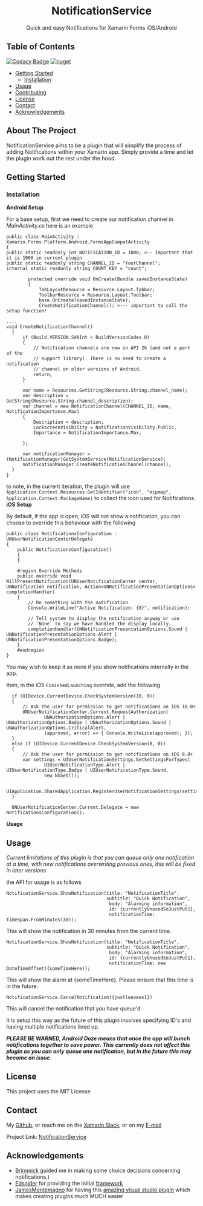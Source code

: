 
<br />
<p align="center">
  <h1 align="center">NotificationService</h3>
  <p align="center">
  Quick and easy Notifications for Xamarin Forms iOS/Android
    <br />
  </p>
</p>



<!-- TABLE OF CONTENTS -->

## Table of Contents

[![Codacy Badge](https://api.codacy.com/project/badge/Grade/70a060f27ea14114a6b0ee3ccc9badcd)](https://app.codacy.com/manual/LuckyDucko/NotificationService?utm_source=github.com&utm_medium=referral&utm_content=LuckyDucko/NotificationService&utm_campaign=Badge_Grade_Dashboard)
[![nuget](https://img.shields.io/nuget/v/Plugin.NotificationService.svg)](https://www.nuget.org/packages/Plugin.NotificationService)

* [Getting Started](#getting-started)
  * [Installation](#installation)
* [Usage](#usage)
* [Contributing](#contributing)
* [License](#license)
* [Contact](#contact)
* [Acknowledgements](#acknowledgements)



<!-- ABOUT THE PROJECT -->
## About The Project

NotificationService aims to be a plugin that will simplify the process of adding Notifications within your Xamarin app. 
Simply provide a time and let the plugin work out the rest under the hood.


<!-- GETTING STARTED -->
## Getting Started

### Installation


**Android Setup**

For a base setup, first we need to create our notification channel in *MainActivity.cs*
here is an example
```
public class MainActivity : Xamarin.Forms.Platform.Android.FormsAppCompatActivity
{
public static readonly int NOTIFICATION_ID = 1000; <-- Important that it is 1000 in current plugin
public static readonly string CHANNEL_ID = "YourChannel";
internal static readonly string COUNT_KEY = "count";

        protected override void OnCreate(Bundle savedInstanceState)
        {
            TabLayoutResource = Resource.Layout.Tabbar;
            ToolbarResource = Resource.Layout.Toolbar;
            base.OnCreate(savedInstanceState);
            CreateNotificationChannel(); <--- important to call the setup function!

....
void CreateNotificationChannel()
  {
      if (Build.VERSION.SdkInt < BuildVersionCodes.O)
      {
          // Notification channels are new in API 26 (and not a part of the
          // support library). There is no need to create a notification
          // channel on older versions of Android.
          return;
      }

      var name = Resources.GetString(Resource.String.channel_name);
      var description = GetString(Resource.String.channel_description);
      var channel = new NotificationChannel(CHANNEL_ID, name, NotificationImportance.Max)
      {
          Description = description,
          LockscreenVisibility = NotificationVisibility.Public,
          Importance = NotificationImportance.Max,

      };

      var notificationManager = (NotificationManager)GetSystemService(NotificationService);
      notificationManager.CreateNotificationChannel(channel);
  }
}
```

to note, in the current iteration, the plugin will use `Application.Context.Resources.GetIdentifier("icon", "mipmap", Application.Context.PackageName)`
to collect the icon used for Notifications.
**iOS Setup**

By default, if the app is open, iOS will not show a notification, you can choose to override this behaviour with the following
```
public class NotificationsConfiguration : UNUserNotificationCenterDelegate
{
    public NotificationsConfiguration()
    {
    }

    #region Override Methods
    public override void WillPresentNotification(UNUserNotificationCenter center, UNNotification notification, Action<UNNotificationPresentationOptions> completionHandler)
    {
        // Do something with the notification
        Console.WriteLine("Active Notification: {0}", notification);

        // Tell system to display the notification anyway or use
        // `None` to say we have handled the display locally.
        completionHandler(UNNotificationPresentationOptions.Sound | UNNotificationPresentationOptions.Alert | UNNotificationPresentationOptions.Badge);
    }
    #endregion
}
```

You may wish to keep it as none if you show notifications internally in the app.

then, in the iOS `FinishedLaunching` override, add the following

```
  if (UIDevice.CurrentDevice.CheckSystemVersion(10, 0))
  {
      // Ask the user for permission to get notifications on iOS 10.0+
      UNUserNotificationCenter.Current.RequestAuthorization(
              UNAuthorizationOptions.Alert | UNAuthorizationOptions.Badge | UNAuthorizationOptions.Sound | UNAuthorizationOptions.CriticalAlert,
              (approved, error) => { Console.WriteLine(approved); });
  }
  else if (UIDevice.CurrentDevice.CheckSystemVersion(8, 0))
  {
      // Ask the user for permission to get notifications on iOS 8.0+
      var settings = UIUserNotificationSettings.GetSettingsForTypes(
              UIUserNotificationType.Alert | UIUserNotificationType.Badge | UIUserNotificationType.Sound,
              new NSSet());

      UIApplication.SharedApplication.RegisterUserNotificationSettings(settings);
  }

  UNUserNotificationCenter.Current.Delegate = new NotificationsConfiguration();
```
**Usage**


<!-- USAGE EXAMPLES -->
## Usage

*Current limitations of this plugin is that you can queue only one notification at a time, with new notifications overwriting previous ones, this will be fixed in later versions*

the API for usage is as follows
```
NotificationService.ShowNotification(title: "NotificationTitle",
                                     subtitle: "Quick Notification",
                                      body: "Alarming information",
                                      id: {currentlyUnusedSoJustPut1},
                                      notificationTime: TimeSpan.FromMinutes(30));
```
This will show the notification in 30 minutes from the current time.
```
NotificationService.ShowNotification(title: "NotificationTitle",
                                     subtitle: "Quick Notification",
                                      body: "Alarming information",
                                      id: {currentlyUnusedSoJustPut1},
                                      notificationTime: new DateTimeOffset({someTimeHere));
```
This will show the alarm at {someTimeHere}. Please ensure that this time is in the future.

```
NotificationService.CancelNotification({justleaveas1})
```
This will cancel the notification that you have queue'd.


It is setup this way as the future of this plugin involves specifying ID's and having multiple notifications lined up. 

***PLEASE BE WARNED, Android Doze means that once the app will bunch notifications together to save power. This currently does not affect this plugin as you can only queue one notification, but in the future this may become an issue***

<!-- LICENSE -->
## License

This project uses the MIT License



<!-- CONTACT -->
## Contact

My [Github](https://github.com/LuckyDucko),
or reach me on the [Xamarin Slack](https://xamarinchat.herokuapp.com/),
or on my [E-mail](tyson@logchecker.com.au)

Project Link: [NotificationService](https://github.com/LuckyDucko/NotificationService)



<!-- ACKNOWLEDGEMENTS -->
## Acknowledgements
* [Brimmick](https://github.com/brminnick) guided me in making some choice decisions concerning notifications.)
* [Edsnider](https://github.com/edsnider) for providing the initial [framework](https://github.com/edsnider/LocalNotificationsPlugin)
* [JamesMontemagno](https://github.com/jamesmontemagno) for having this [amazing visual studio plugin](https://montemagno.com/new-plugin-for-xamarin-multi-target-templates-for-visual-studio-2017/) which makes creating plugins much MUCH easier
